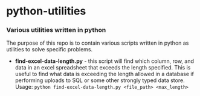# python-utilities
### Various utilities written in python

The purpose of this repo is to contain various scripts written in python as utilities to solve specific problems.

- **find-excel-data-length.py** - this script will find which column, row, and data in an excel spreadsheet that exceeds the length specified. This is useful to find what data is exceeding the length allowed in a database if performing uploads to SQL or some other strongly typed data store. Usage: `python find-excel-data-length.py <file_path> <max_length>`
